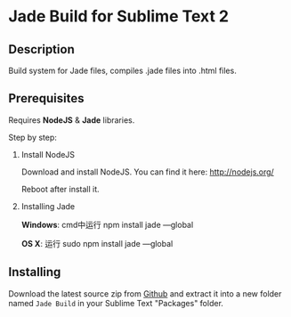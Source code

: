 Jade Build for Sublime Text 2
====================================

Description
-----------

Build system for Jade files, compiles .jade files into .html files.


Prerequisites
-------------

Requires **NodeJS** & **Jade** libraries.

Step by step:

1. Install NodeJS

	Download and install NodeJS. You can find it here:
	http://nodejs.org/

	Reboot after install it.


2. Installing Jade

	**Windows**: cmd中运行 npm install jade —global

	**OS X**: 运行 sudo npm install jade —global



Installing
----------

Download the latest source zip from [Github](https://github.com/mutian/Jade-Build) and extract it into a new folder named `Jade Build` in your Sublime Text "Packages" folder.
